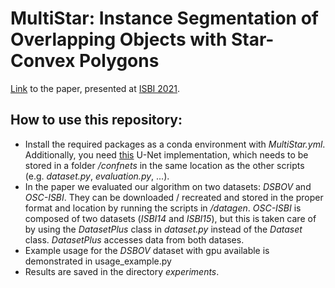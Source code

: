 # MultiStar: Instance Segmentation of Overlapping Objects with Star-Convex Polygons

[Link](https://arxiv.org/abs/2011.13228) to the paper, presented at [ISBI 2021](https://biomedicalimaging.org/2021/).

## How to use this repository:
- Install the required packages as a conda environment with *MultiStar.yml*. Additionally, you need [this](https://github.com/imagirom/ConfNets) U-Net implementation, which needs to be stored in a folder */confnets* in the same location as the other scripts (e.g. *dataset.py*, *evaluation.py*, ...).
- In the paper we evaluated our algorithm on two datasets: *DSBOV* and *OSC-ISBI*. They can be downloaded / recreated and stored in the proper format and location by running the scripts in */datagen*. *OSC-ISBI* is composed of two datasets (*ISBI14* and *ISBI15*), but this is taken care of by using the *DatasetPlus* class in *dataset.py* instead of the *Dataset* class. *DatasetPlus* accesses data from both datases.
- Example usage for the *DSBOV* dataset with gpu available is demonstrated in usage_example.py
- Results are saved in the directory *experiments*.

